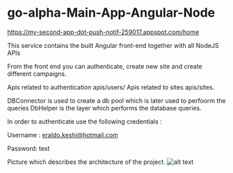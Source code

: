 # go-alpha-Main-App-Angular-Node
https://my-second-app-dot-push-notif-259017.appspot.com/home

This service contains the built Angular front-end together with all NodeJS APIs

From the front end you can authenticate, create new site and create different campaigns.

Apis related to authentication apis/users/
Apis related to sites apis/sites.

DBConnector is used to create a db pool which is later used to perfoorm the queries
DbHelper is the layer which performs the database queries.

In order to authenticate use the following credentials :

Username : eraldo.keshi@hotmail.com

Password: test

Picture which describes the architecture of the project.
![alt text](https://storage.googleapis.com/scripts-push-notf/Alpha%20Push%20Architecture.png)
